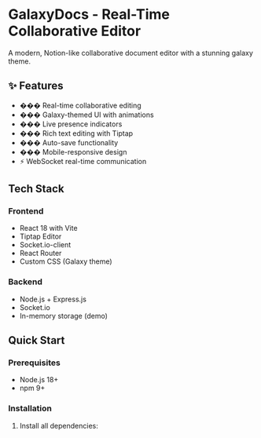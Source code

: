 # GalaxyDocs - Real-Time Collaborative Editor

A modern, Notion-like collaborative document editor with a stunning galaxy theme.

## ✨ Features

- ��� Real-time collaborative editing
- ��� Galaxy-themed UI with animations
- ��� Live presence indicators
- ��� Rich text editing with Tiptap
- ��� Auto-save functionality
- ��� Mobile-responsive design
- ⚡ WebSocket real-time communication

## Tech Stack

### Frontend
- React 18 with Vite
- Tiptap Editor
- Socket.io-client
- React Router
- Custom CSS (Galaxy theme)

### Backend
- Node.js + Express.js
- Socket.io
- In-memory storage (demo)

##  Quick Start

### Prerequisites
- Node.js 18+
- npm 9+

### Installation

1. Install all dependencies:


